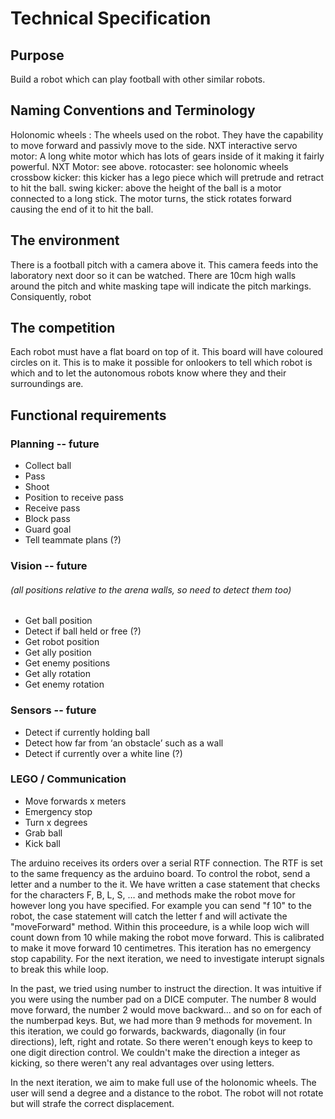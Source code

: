 # Technical Specification

## Purpose

Build a robot which can play football with other similar robots.



## Naming Conventions and Terminology
Holonomic wheels : The wheels used on the robot. They have the capability to move forward and passivly move to the side.
NXT interactive servo motor: A long white motor which has lots of gears inside of it making it fairly powerful.
NXT Motor:         see above.
rotocaster:        see holonomic wheels
crossbow kicker:   this kicker has a lego piece which will pretrude and retract to hit the ball.
swing kicker:      above the height of the ball is a motor connected to a long stick. The motor turns, the stick rotates forward causing the end of it to hit 
                   the ball.



## The environment

There is a football pitch with a camera above it. This camera feeds into the laboratory next door so
it can be watched. There are 10cm high walls around the pitch and white masking tape will indicate
the pitch markings. Consiquently, robot

## The competition
Each robot must have a flat board on top of it. This board will have coloured circles on it. This is to make it possible for onlookers to tell which robot is which and to let the autonomous robots know where they and their surroundings are.



## Functional requirements
### Planning -- future
- Collect ball
- Pass
- Shoot
- Position to receive pass
- Receive pass
- Block pass
- Guard goal
- Tell teammate plans (?)
 
### Vision -- future
###### (all positions relative to the arena walls, so need to detect them too)

- Get ball position
- Detect if ball held or free (?)
- Get robot position
- Get ally position
- Get enemy positions
- Get ally rotation
- Get enemy rotation

### Sensors -- future

- Detect if currently holding ball
- Detect how far from ‘an obstacle’ such as a wall
- Detect if currently over a white line (?)

### LEGO / Communication

- Move forwards x meters
- Emergency stop
- Turn x degrees
- Grab ball
- Kick ball

The arduino receives its orders over a serial RTF connection. The RTF is set to the same frequency as the arduino board. To control the robot, send a letter and a number to the it. We have written a case statement that checks for the characters F, B, L, S, …  and methods make the robot move for however long you have specified. For example you can send "f 10" to the robot, the case statement will catch the letter f and will activate the "moveForward" method. Within this proceedure, is a while loop wich will count down from 10 while making the robot move forward. This is calibrated to make it move forward 10 centimetres. This iteration has no emergency stop capability. For the next iteration, we need to investigate interupt signals to break this while loop.

In the past, we tried using number to instruct the direction. It was intuitive if you were using the number pad on a DICE computer. The number 8 would move forward, the number 2 would move backward... and so on for each of the numberpad keys. But, we had more than 9 methods for movement. In this iteration, we could go forwards, backwards, diagonally (in four directions), left, right and rotate. So there weren't enough keys to keep to one digit direction control. We couldn't make the direction a integer as kicking, so there weren't any real advantages over using letters.

In the next iteration, we aim to make full use of the holonomic wheels. The user will send a degree and a distance to the robot. The robot will not rotate but will strafe the correct displacement.
